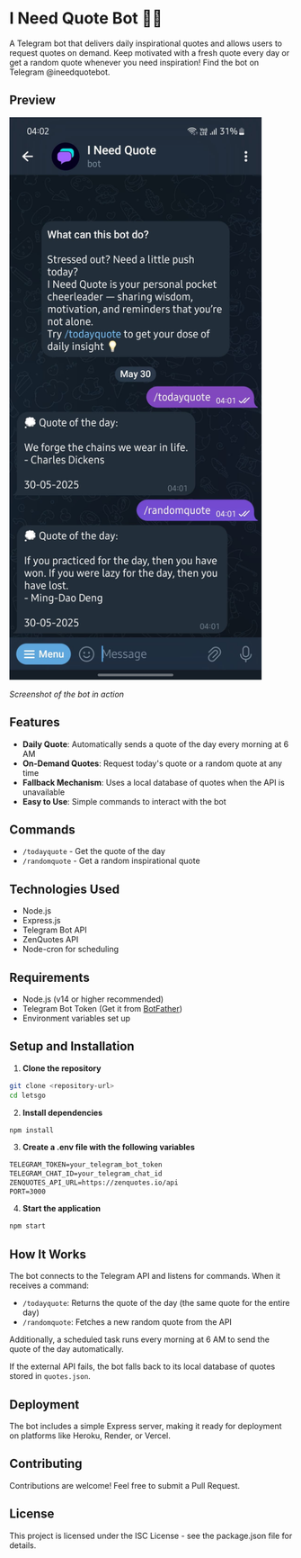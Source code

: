 # I Need Quote Bot 🧠💭

A Telegram bot that delivers daily inspirational quotes and allows users to request quotes on demand. Keep motivated with a fresh quote every day or get a random quote whenever you need inspiration! Find the bot on Telegram @ineedquotebot.

## Preview

<img src="https://raw.githubusercontent.com/wisungyo/ineedquotebot/master/images/ineedquote.jpeg" alt="I Need Quote Bot Preview" style="height: 1000px;">

_Screenshot of the bot in action_

## Features

-   **Daily Quote**: Automatically sends a quote of the day every morning at 6 AM
-   **On-Demand Quotes**: Request today's quote or a random quote at any time
-   **Fallback Mechanism**: Uses a local database of quotes when the API is unavailable
-   **Easy to Use**: Simple commands to interact with the bot

## Commands

-   `/todayquote` - Get the quote of the day
-   `/randomquote` - Get a random inspirational quote

## Technologies Used

-   Node.js
-   Express.js
-   Telegram Bot API
-   ZenQuotes API
-   Node-cron for scheduling

## Requirements

-   Node.js (v14 or higher recommended)
-   Telegram Bot Token (Get it from [BotFather](https://t.me/botfather))
-   Environment variables set up

## Setup and Installation

1. **Clone the repository**

```bash
git clone <repository-url>
cd letsgo
```

2. **Install dependencies**

```bash
npm install
```

3. **Create a .env file with the following variables**

```
TELEGRAM_TOKEN=your_telegram_bot_token
TELEGRAM_CHAT_ID=your_telegram_chat_id
ZENQUOTES_API_URL=https://zenquotes.io/api
PORT=3000
```

4. **Start the application**

```bash
npm start
```

## How It Works

The bot connects to the Telegram API and listens for commands. When it receives a command:

-   `/todayquote`: Returns the quote of the day (the same quote for the entire day)
-   `/randomquote`: Fetches a new random quote from the API

Additionally, a scheduled task runs every morning at 6 AM to send the quote of the day automatically.

If the external API fails, the bot falls back to its local database of quotes stored in `quotes.json`.

## Deployment

The bot includes a simple Express server, making it ready for deployment on platforms like Heroku, Render, or Vercel.

## Contributing

Contributions are welcome! Feel free to submit a Pull Request.

## License

This project is licensed under the ISC License - see the package.json file for details.
